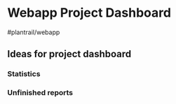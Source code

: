 # Webapp Project Dashboard

#plantrail/webapp

## Ideas for project dashboard
### Statistics

### Unfinished reports